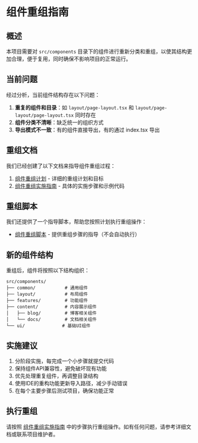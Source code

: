 # 组件重组指南

## 概述

本项目需要对 `src/components` 目录下的组件进行重新分类和重组，以使其结构更加合理，便于复用，同时确保不影响项目的正常运行。

## 当前问题

经过分析，当前组件结构存在以下问题：

1. **重复的组件和目录**：如 `layout/page-layout.tsx` 和 `layout/page-layout/page-layout.tsx` 同时存在
2. **组件分类不清晰**：缺乏统一的组织方式
3. **导出模式不一致**：有的组件直接导出，有的通过 index.tsx 导出

## 重组文档

我们已经创建了以下文档来指导组件重组过程：

1. [组件重组计划](./component_reorganization_plan.md) - 详细的重组计划和目标
2. [组件重组实施指南](./component_reorganization_implementation.md) - 具体的实施步骤和示例代码

## 重组脚本

我们还提供了一个指导脚本，帮助您按照计划执行重组操作：

- [组件重组脚本](../scripts/reorganize-components.js) - 提供重组步骤的指导（不会自动执行）

## 新的组件结构

重组后，组件将按照以下结构组织：

```
src/components/
├── common/           # 通用组件
├── layout/           # 布局组件
├── features/         # 功能组件
├── content/          # 内容展示组件
│   ├── blog/         # 博客相关组件
│   └── docs/         # 文档相关组件
└── ui/              # 基础UI组件
```

## 实施建议

1. 分阶段实施，每完成一个小步骤就提交代码
2. 保持组件API兼容性，避免破坏现有功能
3. 优先处理重复组件，再调整目录结构
4. 使用IDE的重构功能更新导入路径，减少手动错误
5. 在每个主要步骤后测试项目，确保功能正常

## 执行重组

请按照 [组件重组实施指南](./component_reorganization_implementation.md) 中的步骤执行重组操作。如有任何问题，请参考详细文档或联系项目维护者。
